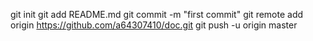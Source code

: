 git init
git add README.md
git commit -m "first commit"
git remote add origin https://github.com/a64307410/doc.git
git push -u origin master